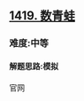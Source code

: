 <h2><a href="https://leetcode.cn/problems/minimum-number-of-frogs-croaking/">1419. 数青蛙</a></h2>
<h3>难度:中等</h3>
<h4>解题思路:模拟</h4>
<p>官网</p>
